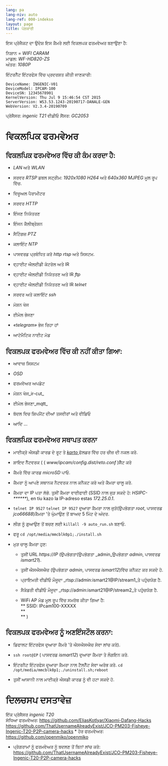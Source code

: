 ```yaml
---
lang: pa
lang-niv: auto
lang-ref: 000-indekso
layout: page
title: ਪੇਸ਼ਕਾਰੀ
---
```


ਇਸ ਪ੍ਰੋਜੈਕਟ ਦਾ ਉਦੇਸ਼ ਇਸ ਕੈਮਰੇ ਲਈ ਵਿਕਲਪਕ ਫਰਮਵੇਅਰ ਬਣਾਉਣਾ ਹੈ:

ਨਿਸ਼ਾਨ = _WIFI CARAM_  
ਮਾਡਲ: _WF-HD820-ZS_  
ਅੰਤਰ: _1080P_

ਇੰਟਰਨੈੱਟ ਇੰਟਰਫੇਸ ਵਿੱਚ ਪ੍ਰਦਰਸ਼ਤ ਕੀਤੀ ਜਾਣਕਾਰੀ:
```
DeviceName: INGENIC-V01
DeviceModel: IPCAM-100
DeviceSN: 12345678901
KernelVersion: Thu Jul 9 15:46:54 CST 2015
ServerVersion: WS3.53.1243-20190717-DANALE-GEN
WebVersion: V2.3.4-20190709
```

ਪ੍ਰੋਸੈਸਰ: _ingenic T21_
ਵੀਡੀਓ ਸੈਂਸਰ: _GC2053_

# ਵਿਕਲਪਿਕ ਫਰਮਵੇਅਰ

## ਵਿਕਲਪਿਕ ਫਰਮਵੇਅਰ ਵਿੱਚ ਕੀ ਕੰਮ ਕਰਦਾ ਹੈ:

* _LAN_   ਅਤੇ   _WLAN_  


* ਸਰਵਰ   _RTSP_   ਡਬਲ ਸਟ੍ਰੀਮ:   _1920x1080 H264_   ਅਤੇ   _640x360 MJPEG_   ਮੂਲ ਰੂਪ ਵਿੱਚ.  


* ਵਿਜ਼ੂਅਲ ਪੈਰਾਮੀਟਰ


* ਸਰਵਰ   _HTTP_  


* ਇੰਜਣ ਨਿਯੰਤਰਣ


* ਇੰਜਨ ਕੈਲੀਬ੍ਰੇਸ਼ਨ


* ਸੈਟਿੰਗਜ਼   _PTZ_  


* ਕਲਾਇੰਟ   _NTP_  


* ਪਾਸਵਰਡ ਪ੍ਰਬੰਧਿਤ ਕਰੋ   _http_   _rtsp_   ਅਤੇ ਸਿਸਟਮ.  


* ਵ੍ਹਾਈਟ ਐਲਈਡੀ ਕੰਟਰੋਲ ਅਤੇ IR  


* ਵ੍ਹਾਈਟ ਐਲਈਡੀ ਨਿਯੰਤਰਣ ਅਤੇ IR   _ftp_ 


* ਵ੍ਹਾਈਟ ਐਲਈਡੀ ਨਿਯੰਤਰਣ ਅਤੇ IR   _telnet_ 


* ਸਰਵਰ ਅਤੇ ਕਲਾਇੰਟ   _ssh_  


* ਮੋਸ਼ਨ ਖੋਜ


* ਈਮੇਲ ਭੇਜਣਾ


*   _«telegram»_   ਭੇਜ ਰਿਹਾ ਹਾਂ


* ਆਟੋਮੈਟਿਕ ਨਾਈਟ ਮੋਡ  



## ਵਿਕਲਪਕ ਫਰਮਵੇਅਰ ਵਿੱਚ ਕੀ ਨਹੀਂ ਕੀਤਾ ਗਿਆ:

* ਆਵਾਜ਼ ਸਿਸਟਮ


* _OSD_


* ਫਰਮਵੇਅਰ ਅਪਡੇਟ


* ਮੋਸ਼ਨ ਖੋਜ_ir-cut_


* ਈਮੇਲ ਭੇਜਣਾ_mqtt_


* ਬੱਦਲ ਵਿਚ ਸ਼ਿਪਮੈਂਟ ਦੀਆਂ ਤਸਵੀਰਾਂ ਅਤੇ ਵੀਡਿਓ  


* ਆਦਿ ...



## ਵਿਕਲਪਿਕ ਫਰਮਵੇਅਰ ਸਥਾਪਤ ਕਰਨਾ

* ਮਾਈਕ੍ਰੋ ਐਸਡੀ ਕਾਰਡ ਦੇ ਰੂਟ ਤੇ [ _karto_ ](https://github.com/jmichault/ipcam-100/tree/master/karto) ਫੋਲਡਰ ਵਿੱਚ ਹਰ ਚੀਜ਼ ਦੀ ਨਕਲ ਕਰੋ.


* ਸ਼ਾਇਦ ਨੈੱਟਵਰਕ (  ( _www/ipcam/config.dist/reto.conf_ )ਸੈੱਟ ਕਰੋ


* ਕੈਮਰੇ ਵਿੱਚ ਕਾਰਡ   _microSD_   ਪਾਓ.  


* ਕੈਮਰਾ ਨੂੰ ਆਪਣੇ ਸਥਾਨਕ ਨੈਟਵਰਕ ਨਾਲ ਕਨੈਕਟ ਕਰੋ ਅਤੇ ਕੈਮਰਾ ਚਾਲੂ ਕਰੋ.


* ਕੈਮਰਾ ਦਾ IP ਪਤਾ ਲੱਭੋ. ਤੁਸੀਂ ਕੈਮਰਾ ਵਾਈਫਾਈ (SSID ਨਾਲ ਜੁੜ ਸਕਦੇ ਹੋ: _HSIPC-******_), en tiu kazo la IP-adreso estas _172.25.0.1_.


*  `telnet IP 9527`  `telnet IP 9527` ਦੁਆਰਾ ਕੈਮਰਾ ਨਾਲ ਜੁੜੋ(ਉਪਭੋਗਤਾ _root_, ਪਾਸਵਰਡ _jco66688_)ਕੈਮਰਾ 'ਤੇ ਘੁੰਮਾਉਣ ਤੋਂ ਬਾਅਦ 5 ਮਿੰਟ ਦੇ ਅੰਦਰ.


* ਲੀਗ ਨੂੰ ਗੁਆਉਣ ਤੋਂ ਬਚਣ ਲਈ `killall -9 auto_run.sh` ਬਣਾਓ.


* ਫਰੂ `cd /opt/media/mmcblk0p1;./install.sh`


* ਮੁੜ ਚਾਲੂ ਕੈਮਰਾ ਹੁਣ:  


    * ਤੁਸੀਂ URL _https://IP_ (ਉਪਭੋਗਤਾ(ਉਪਭੋਗਤਾ _admin_ਉਪਭੋਗਤਾ _admin_, ਪਾਸਵਰਡ _ismart21_).


    * ਤੁਸੀਂ ਐਸਐਸਐਚ (ਉਪਭੋਗਤਾ _admin_, ਪਾਸਵਰਡ _ismart12_)ਵਿੱਚ ਕਨੈਕਟ ਕਰ ਸਕਦੇ ਹੋ.


    * ਪ੍ਰਾਇਮਰੀ ਵੀਡੀਓ ਮੌਜੂਦਾ _rtsp://admin:ismart21@IP/stream1_ਤੇ ਪਹੁੰਚਯੋਗ ਹੈ.


    * ਸੈਕੰਡਰੀ ਵੀਡੀਓ ਮੌਜੂਦਾ _rtsp://admin:ismart21@IP/stream2_ਤੇ ਪਹੁੰਚਯੋਗ ਹੈ.


    *   WiFi AP ਮੋਡ ਮੂਲ ਰੂਪ ਵਿੱਚ ਸਮਰੱਥ ਕੀਤਾ ਗਿਆ ਹੈ:  
      **   SSID: IPcam100-XXXXX  
      **    
      **  )  

## ਵਿਕਲਪਕ ਫਰਮਵੇਅਰ ਨੂੰ ਅਣਇੰਸਟੌਲ ਕਰਨਾ:

* ਡਿਫਾਲਟ ਇੰਟਰਫੇਸ ਦੁਆਰਾ ਕੈਮਰੇ 'ਤੇ ਐਸਐਸਐਚ ਸੇਵਾ ਲਾਂਚ ਕਰੋ).


*  `ssh root@IP`  ( ਪਾਸਵਰਡ  _ismart12_) ਦੁਆਰਾ ਕੈਮਰਾ ਤੇ ਲੌਗਇਨ ਕਰੋ. 


* ਇੰਟਰਨੈਟ ਇੰਟਰਫੇਸ ਦੁਆਰਾ ਕੈਮਰਾ ਨਾਲ ਟੈਲਨੈੱਟ ਸੇਵਾ ਅਰੰਭ ਕਰੋ. `cd /opt/media/mmcblk0p1;./uninstall.sh;reboot`



* ਤੁਸੀਂ ਆਸਾਨੀ ਨਾਲ ਮਾਈਕ੍ਰੋ ਐਸਡੀ ਕਾਰਡ ਨੂੰ ਵੀ ਹਟਾ ਸਕਦੇ ਹੋ.



# ਦਿਲਚਸਪ ਦਸਤਾਵੇਜ਼

ਇੱਕ ਪ੍ਰੋਸੈਸਰ   _ingenic T20_   
 ਸੋਧਿਆ ਫਰਮਵੇਅਰ:   <https://github.com/EliasKotlyar/Xiaomi-Dafang-Hacks>    <https://github.com/ThatUsernameAlreadyExist/JCO-PM203-Fisheye-Ingenic-T20-P2P-camera-hacks>   *   ਹੋਰ ਫਰਮਵੇਅਰ:   <https://github.com/openmiko/openmiko>  
  *   ਪ੍ਰੋਗਰਾਮਾਂ ਨੂੰ ਫਰਮਵੇਅਰ ਨੂੰ ਬਦਲਣ ਤੋਂ ਬਿਨਾਂ ਲਾਂਚ ਕਰੋ:   <https://github.com/ThatUsernameAlreadyExist/JCO-PM203-Fisheye-Ingenic-T20-P2P-camera-hacks>  


